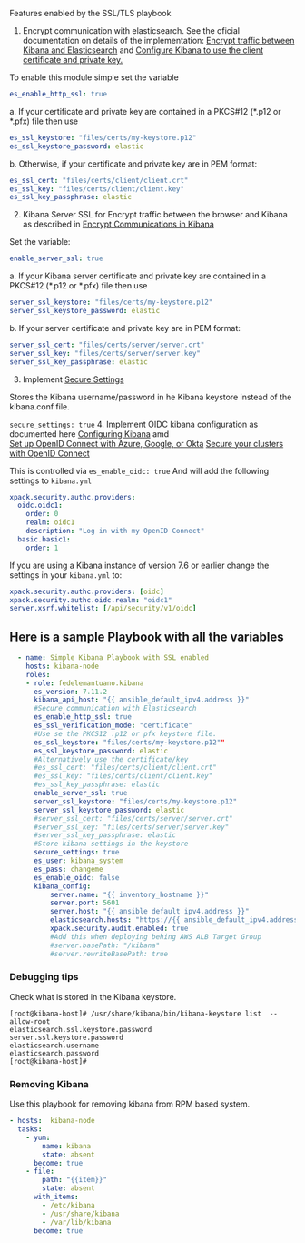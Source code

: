 Features enabled by the SSL/TLS playbook
1. Encrypt communication with elasticsearch.
See the oficial documentation on details of the implementation: 
[Encrypt traffic between Kibana and Elasticsearch](https://www.elastic.co/guide/en/kibana/current/configuring-tls.html#configuring-tls-kib-es)
and [Configure Kibana to use the client certificate and private key.](https://www.elastic.co/guide/en/kibana/current/elasticsearch-mutual-tls.html)

To enable this module simple set the variable
```yaml
es_enable_http_ssl: true
```

       
a. If your certificate and private key are contained in a PKCS#12 (*.p12 or *.pfx) file then use 
```yaml
es_ssl_keystore: "files/certs/my-keystore.p12"
es_ssl_keystore_password: elastic
```
b. Otherwise, if your certificate and private key are in PEM format:
```yaml
es_ssl_cert: "files/certs/client/client.crt"
es_ssl_key: "files/certs/client/client.key"
es_ssl_key_passphrase: elastic
```         


2. Kibana Server SSL for Encrypt traffic between the browser and Kibana
                          as described in [Encrypt Communications in Kibana](https://www.elastic.co/guide/en/kibana/current/configuring-tls.html)

Set the variable:
```yaml
enable_server_ssl: true
```                          
a. If your Kibana server certificate and private key are contained in a PKCS#12  (*.p12 or *.pfx) file then use

```yaml
server_ssl_keystore: "files/certs/my-keystore.p12"
server_ssl_keystore_password: elastic
```

b. If your server certificate and private key are in PEM format:
```yaml
server_ssl_cert: "files/certs/server/server.crt"
server_ssl_key: "files/certs/server/server.key"
server_ssl_key_passphrase: elastic
```                    
3. Implement [Secure Settings](https://www.elastic.co/guide/en/kibana/current/secure-settings.html)

Stores the Kibana username/password in he Kibana keystore instead of the kibana.conf file.

`secure_settings: true`
4. Implement OIDC kibana configuration as documented here
   [Configuring Kibana](https://www.elastic.co/guide/en/elasticsearch/reference/7.10/oidc-kibana.html) amd  
   [Set up OpenID Connect with Azure, Google, or Okta](https://www.elastic.co/guide/en/cloud/7.10/ec-securing-clusters-oidc-op.html)
   [Secure your clusters with OpenID Connect]( https://www.elastic.co/guide/en/cloud-heroku/7.10/ech-secure-clusters-oidc.html)
    
This is controlled via `es_enable_oidc: true`
And will add the following settings to `kibana.yml`
```yaml
xpack.security.authc.providers:
  oidc.oidc1:
    order: 0
    realm: oidc1
    description: "Log in with my OpenID Connect"
  basic.basic1:
    order: 1
```   

If you are using a Kibana instance of version 7.6 or earlier change the settings in your `kibana.yml` to:
```yaml
xpack.security.authc.providers: [oidc]
xpack.security.authc.oidc.realm: "oidc1" 
server.xsrf.whitelist: [/api/security/v1/oidc]
```
## Here is a sample Playbook with all the variables

```yaml
  - name: Simple Kibana Playbook with SSL enabled 
    hosts: kibana-node
    roles:
    - role: fedelemantuano.kibana
      es_version: 7.11.2
      kibana_api_host: "{{ ansible_default_ipv4.address }}"
      #Secure communication with Elasticsearch
      es_enable_http_ssl: true
      es_ssl_verification_mode: "certificate"
      #Use se the PKCS12 .p12 or pfx keystore file.
      es_ssl_keystore: "files/certs/my-keystore.p12""
      es_ssl_keystore_password: elastic
      #Alternatively use the certificate/key 
      #es_ssl_cert: "files/certs/client/client.crt"
      #es_ssl_key: "files/certs/client/client.key"
      #es_ssl_key_passphrase: elastic
      enable_server_ssl: true
      server_ssl_keystore: "files/certs/my-keystore.p12"
      server_ssl_keystore_password: elastic
      #server_ssl_cert: "files/certs/server/server.crt"
      #server_ssl_key: "files/certs/server/server.key"
      #server_ssl_key_passphrase: elastic
      #Store kibana settings in the keystore
      secure_settings: true
      es_user: kibana_system
      es_pass: changeme
      es_enable_oidc: false
      kibana_config:
          server.name: "{{ inventory_hostname }}"
          server.port: 5601
          server.host: "{{ ansible_default_ipv4.address }}"
          elasticsearch.hosts: "https://{{ ansible_default_ipv4.address }}:9200"
          xpack.security.audit.enabled: true
          #Add this when deploying behing AWS ALB Target Group
          #server.basePath: "/kibana"
          #server.rewriteBasePath: true


```



### Debugging tips

Check what is stored in the Kibana keystore. 
```shell script
[root@kibana-host]# /usr/share/kibana/bin/kibana-keystore list  --allow-root
elasticsearch.ssl.keystore.password
server.ssl.keystore.password
elasticsearch.username
elasticsearch.password
[root@kibana-host]#
``` 

### Removing Kibana 

Use this playbook for removing kibana from RPM based system.
```yaml
- hosts:  kibana-node
  tasks:
    - yum:
        name: kibana
        state: absent
      become: true
    - file:
        path: "{{item}}"
        state: absent
      with_items:
        - /etc/kibana
        - /usr/share/kibana
        - /var/lib/kibana
      become: true

```

